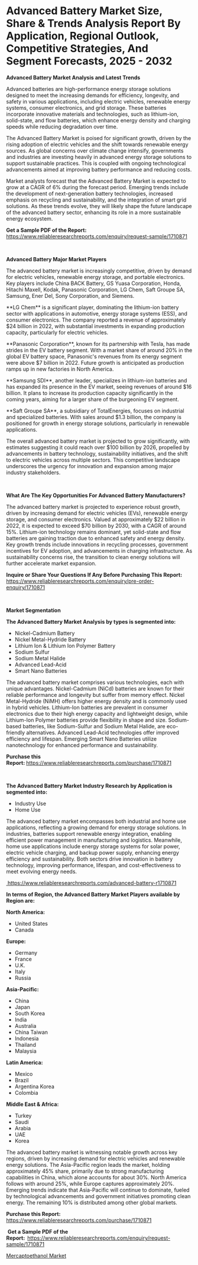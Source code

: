 <p><h1>Advanced Battery Market Size, Share & Trends Analysis Report By Application, Regional Outlook, Competitive Strategies, And Segment Forecasts, 2025 - 2032</h1></p><p><strong>Advanced Battery Market Analysis and Latest Trends</strong></p>
<p><p>Advanced batteries are high-performance energy storage solutions designed to meet the increasing demands for efficiency, longevity, and safety in various applications, including electric vehicles, renewable energy systems, consumer electronics, and grid storage. These batteries incorporate innovative materials and technologies, such as lithium-ion, solid-state, and flow batteries, which enhance energy density and charging speeds while reducing degradation over time.</p><p>The Advanced Battery Market is poised for significant growth, driven by the rising adoption of electric vehicles and the shift towards renewable energy sources. As global concerns over climate change intensify, governments and industries are investing heavily in advanced energy storage solutions to support sustainable practices. This is coupled with ongoing technological advancements aimed at improving battery performance and reducing costs.</p><p>Market analysts forecast that the Advanced Battery Market is expected to grow at a CAGR of 6% during the forecast period. Emerging trends include the development of next-generation battery technologies, increased emphasis on recycling and sustainability, and the integration of smart grid solutions. As these trends evolve, they will likely shape the future landscape of the advanced battery sector, enhancing its role in a more sustainable energy ecosystem.</p></p>
<p><strong>Get a Sample PDF of the Report:&nbsp;</strong> <a href="https://www.reliableresearchreports.com/enquiry/request-sample/1710871?utm_campaign=3557&utm_medium=2&utm_source=Github&utm_content=ia&utm_term=27032025&utm_id=advanced-battery">https://www.reliableresearchreports.com/enquiry/request-sample/1710871</a></p>
<p>&nbsp;</p>
<p><strong>Advanced Battery Major Market Players</strong></p>
<p><p>The advanced battery market is increasingly competitive, driven by demand for electric vehicles, renewable energy storage, and portable electronics. Key players include China BACK Battery, GS Yuasa Corporation, Honda, Hitachi Maxell, Kodak, Panasonic Corporation, LG Chem, Saft Groupe SA, Samsung, Ener Del, Sony Corporation, and Siemens.</p><p>**LG Chem** is a significant player, dominating the lithium-ion battery sector with applications in automotive, energy storage systems (ESS), and consumer electronics. The company reported a revenue of approximately $24 billion in 2022, with substantial investments in expanding production capacity, particularly for electric vehicles.</p><p>**Panasonic Corporation**, known for its partnership with Tesla, has made strides in the EV battery segment. With a market share of around 20% in the global EV battery space, Panasonic's revenues from its energy segment were above $7 billion in 2022. Future growth is anticipated as production ramps up in new factories in North America.</p><p>**Samsung SDI**, another leader, specializes in lithium-ion batteries and has expanded its presence in the EV market, seeing revenues of around $16 billion. It plans to increase its production capacity significantly in the coming years, aiming for a larger share of the burgeoning EV segment.</p><p>**Saft Groupe SA**, a subsidiary of TotalEnergies, focuses on industrial and specialized batteries. With sales around $1.3 billion, the company is positioned for growth in energy storage solutions, particularly in renewable applications.</p><p>The overall advanced battery market is projected to grow significantly, with estimates suggesting it could reach over $100 billion by 2026, propelled by advancements in battery technology, sustainability initiatives, and the shift to electric vehicles across multiple sectors. This competitive landscape underscores the urgency for innovation and expansion among major industry stakeholders.</p></p>
<p>&nbsp;</p>
<p><strong>What Are The Key Opportunities For Advanced Battery Manufacturers?</strong></p>
<p><p>The advanced battery market is projected to experience robust growth, driven by increasing demand for electric vehicles (EVs), renewable energy storage, and consumer electronics. Valued at approximately $22 billion in 2022, it is expected to exceed $70 billion by 2030, with a CAGR of around 15%. Lithium-ion technology remains dominant, yet solid-state and flow batteries are gaining traction due to enhanced safety and energy density. Key growth trends include innovations in recycling processes, government incentives for EV adoption, and advancements in charging infrastructure. As sustainability concerns rise, the transition to clean energy solutions will further accelerate market expansion.</p></p>
<p><strong>Inquire or Share Your Questions If Any Before Purchasing This Report:</strong> <a href="https://www.reliableresearchreports.com/enquiry/pre-order-enquiry/1710871?utm_campaign=3557&utm_medium=2&utm_source=Github&utm_content=ia&utm_term=27032025&utm_id=advanced-battery">https://www.reliableresearchreports.com/enquiry/pre-order-enquiry/1710871</a></p>
<p>&nbsp;</p>
<p><strong>Market Segmentation</strong></p>
<p><strong>The Advanced Battery Market Analysis by types is segmented into:</strong></p>
<p><ul><li>Nickel-Cadmium Battery</li><li>Nickel Metal-Hydride Battery</li><li>Lithium Ion & Lithium Ion Polymer Battery</li><li>Sodium Sulfur</li><li>Sodium Metal Halide</li><li>Advanced Lead-Acid</li><li>Smart Nano Batteries</li></ul></p>
<p><p>The advanced battery market comprises various technologies, each with unique advantages. Nickel-Cadmium (NiCd) batteries are known for their reliable performance and longevity but suffer from memory effect. Nickel Metal-Hydride (NiMH) offers higher energy density and is commonly used in hybrid vehicles. Lithium-Ion batteries are prevalent in consumer electronics due to their high energy capacity and lightweight design, while Lithium-Ion Polymer batteries provide flexibility in shape and size. Sodium-based batteries, like Sodium-Sulfur and Sodium Metal Halide, are eco-friendly alternatives. Advanced Lead-Acid technologies offer improved efficiency and lifespan. Emerging Smart Nano Batteries utilize nanotechnology for enhanced performance and sustainability.</p></p>
<p><strong>Purchase this Report:&nbsp;</strong><a href="https://www.reliableresearchreports.com/purchase/1710871?utm_campaign=3557&utm_medium=2&utm_source=Github&utm_content=ia&utm_term=27032025&utm_id=advanced-battery">https://www.reliableresearchreports.com/purchase/1710871</a></p>
<p>&nbsp;</p>
<p><strong>The Advanced Battery Market Industry Research by Application is segmented into:</strong></p>
<p><ul><li>Industry Use</li><li>Home Use</li></ul></p>
<p><p>The advanced battery market encompasses both industrial and home use applications, reflecting a growing demand for energy storage solutions. In industries, batteries support renewable energy integration, enabling efficient power management in manufacturing and logistics. Meanwhile, home use applications include energy storage systems for solar power, electric vehicle charging, and backup power supply, enhancing energy efficiency and sustainability. Both sectors drive innovation in battery technology, improving performance, lifespan, and cost-effectiveness to meet evolving energy needs.</p></p>
<p><a href="https://www.reliableresearchreports.com/advanced-battery-r1710871?utm_campaign=3557&utm_medium=2&utm_source=Github&utm_content=ia&utm_term=27032025&utm_id=advanced-battery">&nbsp;https://www.reliableresearchreports.com/advanced-battery-r1710871</a></p>
<p><strong>In terms of Region, the Advanced Battery Market Players available by Region are:</strong></p>
<p>
    <p> <strong> North America: </strong>
        <ul>
            <li>United States</li>
            <li>Canada</li>
        </ul>
        </p> 
    <p> <strong> Europe: </strong>
        <ul>
            <li>Germany</li>
            <li>France</li>
            <li>U.K.</li>
            <li>Italy</li>
            <li>Russia</li>
        </ul>
        </p> 
    <p> <strong> Asia-Pacific: </strong>
        <ul>
            <li>China</li>
            <li>Japan</li>
            <li>South Korea</li>
            <li>India</li>
            <li>Australia</li>
            <li>China Taiwan</li>
            <li>Indonesia</li>
            <li>Thailand</li>
            <li>Malaysia</li>
        </ul>
        </p> 
    <p> <strong> Latin America: </strong>
        <ul>
            <li>Mexico</li>
            <li>Brazil</li>
            <li>Argentina Korea</li>
            <li>Colombia</li>
        </ul>
        </p> 
    <p> <strong> Middle East & Africa: </strong>
        <ul>
            <li>Turkey</li>
            <li>Saudi</li>
            <li>Arabia</li>
            <li>UAE</li>
            <li>Korea</li>
        </ul>
    </p>
    </p>
<p><p>The advanced battery market is witnessing notable growth across key regions, driven by increasing demand for electric vehicles and renewable energy solutions. The Asia-Pacific region leads the market, holding approximately 45% share, primarily due to strong manufacturing capabilities in China, which alone accounts for about 30%. North America follows with around 25%, while Europe captures approximately 20%. Emerging trends indicate that Asia-Pacific will continue to dominate, fueled by technological advancements and government initiatives promoting clean energy. The remaining 10% is distributed among other global markets.</p></p>
<p><strong>Purchase this Report: </strong><a href="https://www.reliableresearchreports.com/purchase/1710871?utm_campaign=3557&utm_medium=2&utm_source=Github&utm_content=ia&utm_term=27032025&utm_id=advanced-battery">https://www.reliableresearchreports.com/purchase/1710871</a></p>
<p>&nbsp;<strong>Get a Sample PDF of the Report:&nbsp;&nbsp;</strong><a href="https://www.reliableresearchreports.com/enquiry/request-sample/1710871?utm_campaign=3557&utm_medium=2&utm_source=Github&utm_content=ia&utm_term=27032025&utm_id=advanced-battery">https://www.reliableresearchreports.com/enquiry/request-sample/1710871</a></p>
<p><strong></strong></p>
<p><p><a href="https://github.com/enieyfabius/Market-Research-Report-List-1/blob/main/mercaptoethanol-market.md?utm_campaign=3557&utm_medium=2&utm_source=Github&utm_content=ia&utm_term=27032025&utm_id=advanced-battery">Mercaptoethanol Market</a></p></p>